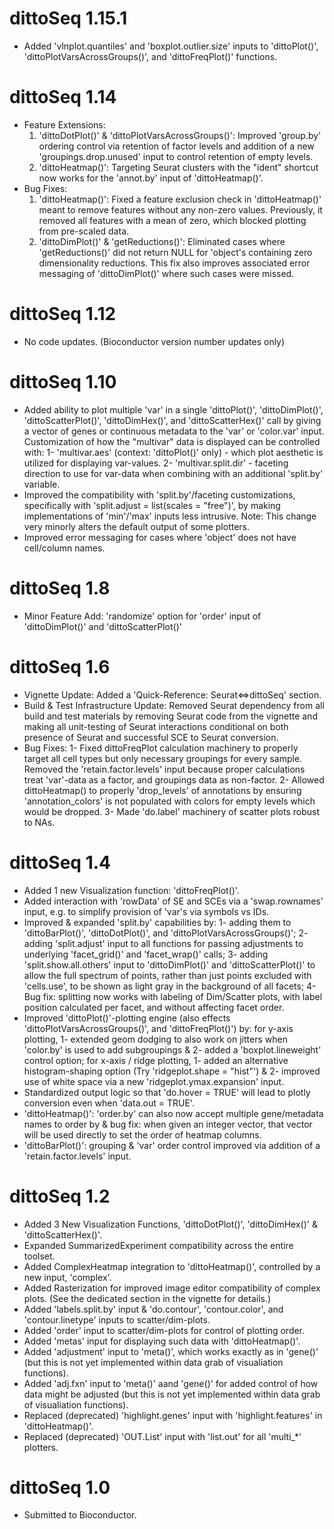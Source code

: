 # dittoSeq 1.15.1

* Added 'vlnplot.quantiles' and 'boxplot.outlier.size' inputs to 'dittoPlot()', 'dittoPlotVarsAcrossGroups()', and 'dittoFreqPlot()' functions.

# dittoSeq 1.14

* Feature Extensions:
  1. 'dittoDotPlot()' & 'dittoPlotVarsAcrossGroups()': Improved 'group.by' ordering control via retention of factor levels and addition of a new 'groupings.drop.unused' input to control retention of empty levels.
  2. 'dittoHeatmap()': Targeting Seurat clusters with the "ident" shortcut now works for the 'annot.by' input of 'dittoHeatmap()'.
* Bug Fixes:
  1. 'dittoHeatmap()': Fixed a feature exclusion check in 'dittoHeatmap()' meant to remove features without any non-zero values. Previously, it removed all features with a mean of zero, which blocked plotting from pre-scaled data.
  2. 'dittoDimPlot()' & 'getReductions()': Eliminated cases where 'getReductions()' did not return NULL for 'object's containing zero dimensionality reductions. This fix also improves associated error messaging of 'dittoDimPlot()' where such cases were missed.

# dittoSeq 1.12

* No code updates. (Bioconductor version number updates only)

# dittoSeq 1.10

* Added ability to plot multiple 'var' in a single 'dittoPlot()', 'dittoDimPlot()', 'dittoScatterPlot()', 'dittoDimHex()', and 'dittoScatterHex()' call by giving a vector of genes or continuous metadata to the 'var' or 'color.var' input. Customization of how the "multivar" data is displayed can be controlled with:
1- 'multivar.aes' (context: 'dittoPlot()' only) - which plot aesthetic is utilized for displaying var-values.
2- 'multivar.split.dir' - faceting direction to use for var-data when combining with an additional 'split.by' variable.
* Improved the compatibility with 'split.by'/faceting customizations, specifically with 'split.adjust = list(scales = "free")', by making implementations of 'min'/'max' inputs less intrusive. Note: This change very minorly alters the default output of some plotters.
* Improved error messaging for cases where 'object' does not have cell/column names.

# dittoSeq 1.8

* Minor Feature Add: 'randomize' option for 'order' input of 'dittoDimPlot()' and 'dittoScatterPlot()'

# dittoSeq 1.6

* Vignette Update: Added a 'Quick-Reference: Seurat<=>dittoSeq' section.
* Build & Test Infrastructure Update: Removed Seurat dependency from all build and test materials by removing Seurat code from the vignette and making all unit-testing of Seurat interactions conditional on both presence of Seurat and successful SCE to Seurat conversion.
* Bug Fixes:
1- Fixed dittoFreqPlot calculation machinery to properly target all cell types but only necessary groupings for every sample. Removed the 'retain.factor.levels' input because proper calculations treat 'var'-data as a factor, and groupings data as non-factor.
2- Allowed dittoHeatmap() to properly 'drop_levels' of annotations by ensuring 'annotation_colors' is not populated with colors for empty levels which would be dropped.
3- Made 'do.label' machinery of scatter plots robust to NAs.

# dittoSeq 1.4

* Added 1 new Visualization function: 'dittoFreqPlot()'.
* Added interaction with 'rowData' of SE and SCEs via a 'swap.rownames' input, e.g. to simplify provision of 'var's via symbols vs IDs.
* Improved & expanded 'split.by' capabilities by:
1- adding them to 'dittoBarPlot()', 'dittoDotPlot()', and 'dittoPlotVarsAcrossGroups()';
2- adding 'split.adjust' input to all functions for passing adjustments to underlying 'facet_grid()' and 'facet_wrap()' calls;
3- adding 'split.show.all.others' input to 'dittoDimPlot()' and 'dittoScatterPlot()' to allow the full spectrum of points, rather than just points excluded with 'cells.use', to be shown as light gray in the background of all facets;
4- Bug fix: splitting now works with labeling of Dim/Scatter plots, with label position calculated per facet, and without affecting facet order.
* Improved 'dittoPlot()'-plotting engine (also effects 'dittoPlotVarsAcrossGroups()', and 'dittoFreqPlot()') by:
for y-axis plotting,
1- extended geom dodging to also work on jitters when 'color.by' is used to add subgroupings &
2- added a 'boxplot.lineweight' control option;
for x-axis / ridge plotting,
1- added an alternative histogram-shaping option (Try 'ridgeplot.shape = "hist"') &
2- improved use of white space via a new 'ridgeplot.ymax.expansion' input.
* Standardized output logic so that 'do.hover = TRUE' will lead to plotly conversion even when 'data.out = TRUE'. 
* 'dittoHeatmap()': 'order.by' can also now accept multiple gene/metadata names to order by & bug fix: when given an integer vector, that vector will be used directly to set the order of heatmap columns.
* 'dittoBarPlot()': grouping & 'var' order control improved via addition of a 'retain.factor.levels' input.

# dittoSeq 1.2

* Added 3 New Visualization Functions, 'dittoDotPlot()', 'dittoDimHex()' & 'dittoScatterHex()'.
* Expanded SummarizedExperiment compatibility across the entire toolset.
* Added ComplexHeatmap integration to 'dittoHeatmap()', controlled by a new input, 'complex'.
* Added Rasterization for improved image editor compatibility of complex plots. (See the dedicated section in the vignette for details.)
* Added 'labels.split.by' input & 'do.contour', 'contour.color', and 'contour.linetype' inputs to scatter/dim-plots.
* Added 'order' input to scatter/dim-plots for control of plotting order.
* Added 'metas' input for displaying such data with 'dittoHeatmap()'.
* Added 'adjustment' input to 'meta()', which works exactly as in 'gene()' (but this is not yet implemented within data grab of visualiation functions).
* Added 'adj.fxn' input to 'meta()' aand 'gene()' for added control of how data might be adjusted (but this is not yet implemented within data grab of visualiation functions).
* Replaced (deprecated) 'highlight.genes' input with 'highlight.features' in 'dittoHeatmap()'.
* Replaced (deprecated) 'OUT.List' input with 'list.out' for all 'multi_*' plotters.


# dittoSeq 1.0

* Submitted to Bioconductor.
